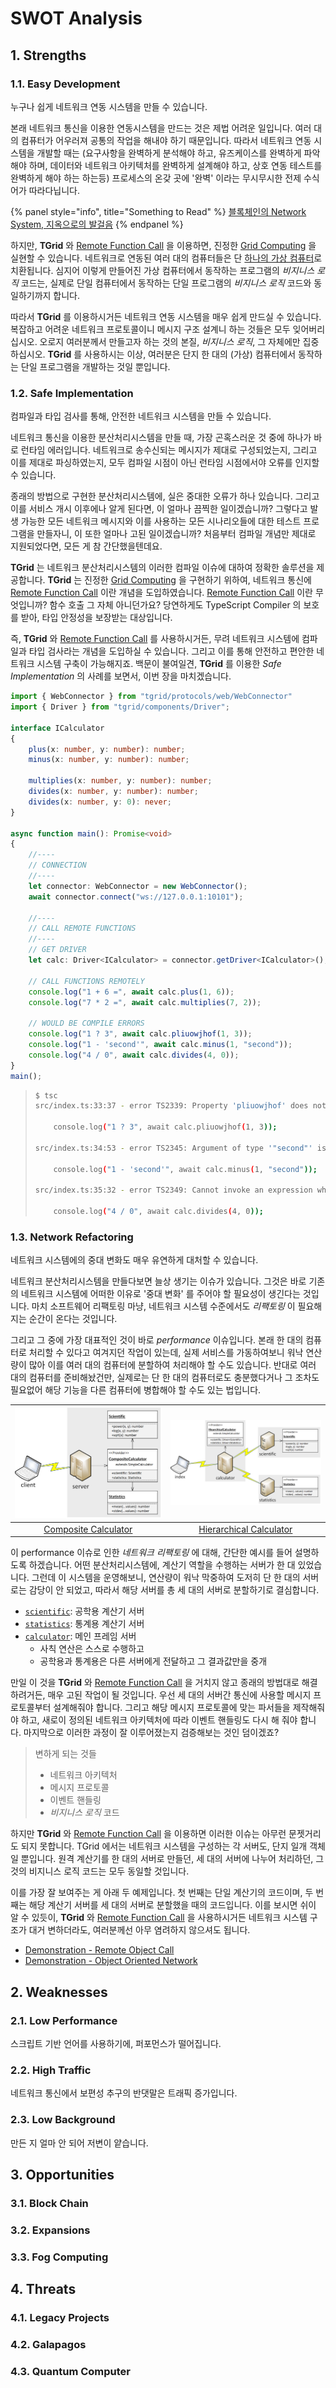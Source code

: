 # SWOT Analysis
## 1. Strengths
### 1.1. Easy Development
누구나 쉽게 네트워크 연동 시스템을 만들 수 있습니다.

본래 네트워크 통신을 이용한 연동시스템을 만드는 것은 제법 어려운 일입니다. 여러 대의 컴퓨터가 어우러져 공통의 작업을 해내야 하기 때문입니다. 따라서 네트워크 연동 시스템을 개발할 때는 (요구사항을 완벽하게 분석해야 하고, 유즈케이스를 완벽하게 파악해야 하며, 데이터와 네트워크 아키텍처를 완벽하게 설계해야 하고, 상호 연동 테스트를 완벽하게 해야 하는 하는등) 프로세스의 온갖 곳에 '완벽' 이라는 무시무시한 전제 수식어가 따라다닙니다.

{% panel style="info", title="Something to Read" %}
[블록체인의 Network System, 지옥으로의 발걸음](blockchain.md#steps-to-hell)
{% endpanel %}

하지만, **TGrid** 와 [Remote Function Call](../tutorial/concepts.md#12-remote-function-call) 을 이용하면, 진정한 [Grid Computing](../tutorial/concepts.md#11-grid-computing) 을 실현할 수 있습니다. 네트워크로 연동된 여러 대의 컴퓨터들은 단 <u>하나의 가상 컴퓨터</u>로 치환됩니다. 심지어 이렇게 만들어진 가상 컴퓨터에서 동작하는 프로그램의 *비지니스 로직* 코드는, 실제로 단일 컴퓨터에서 동작하는 단일 프로그램의 *비지니스 로직* 코드와 동일하기까지 합니다.

따라서 **TGrid** 를 이용하시거든 네트워크 연동 시스템을 매우 쉽게 만드실 수 있습니다. 복잡하고 어려운 네트워크 프로토콜이니 메시지 구조 설계니 하는 것들은 모두 잊어버리십시오. 오로지 여러분께서 만들고자 하는 것의 본질, *비지니스 로직*, 그 자체에만 집중하십시오. **TGrid** 를 사용하시는 이상, 여러분은 단지 한 대의 (가상) 컴퓨터에서 동작하는 단일 프로그램을 개발하는 것일 뿐입니다.

### 1.2. Safe Implementation
컴파일과 타입 검사를 통해, 안전한 네트워크 시스템을 만들 수 있습니다.

네트워크 통신을 이용한 분산처리시스템을 만들 때, 가장 곤혹스러운 것 중에 하나가 바로 런타임 에러입니다. 네트워크로 송수신되는 메시지가 제대로 구성되었는지, 그리고 이를 제대로 파싱하였는지, 모두 컴파일 시점이 아닌 런타임 시점에서야 오류를 인지할 수 있습니다. 

종래의 방법으로 구현한 분산처리시스템에, 실은 중대한 오류가 하나 있습니다. 그리고 이를 서비스 개시 이후에나 알게 된다면, 이 얼마나 끔찍한 일이겠습니까? 그렇다고 발생 가능한 모든 네트워크 메시지와 이를 사용하는 모든 시나리오들에 대한 테스트 프로그램을 만들자니, 이 또한 얼마나 고된 일이겠습니까? 처음부터 컴파일 개념만 제대로 지원되었다면, 모든 게 참 간단했을텐데요.

**TGrid** 는 네트워크 분산처리시스템의 이러한 컴파일 이슈에 대하여 정확한 솔루션을 제공합니다. **TGrid** 는 진정한 [Grid Computing](../tutorial/concepts.md#11-grid-computing) 을 구현하기 위하여, 네트워크 통신에 [Remote Function Call](../tutorial/concepts.md#12-remote-function-call) 이란 개념을 도입하였습니다. [Remote Function Call](../tutorial/concepts.md#12-remote-function-call) 이란 무엇입니까? 함수 호출 그 자체 아니던가요? 당연하게도 TypeScript Compiler 의 보호를 받아, 타입 안정성을 보장받는 대상입니다.

즉, **TGrid** 와 [Remote Function Call](../tutorial/concepts.md#12-remote-function-call) 를 사용하시거든, 무려 네트워크 시스템에 컴파일과 타입 검사라는 개념을 도입하실 수 있습니다. 그리고 이를 통해 안전하고 편안한 네트워크 시스템 구축이 가능해지죠. 백문이 불여일견, **TGrid** 를 이용한 *Safe Implementation* 의 사례를 보면서, 이번 장을 마치겠습니다.

```typescript
import { WebConnector } from "tgrid/protocols/web/WebConnector"
import { Driver } from "tgrid/components/Driver";

interface ICalculator
{
    plus(x: number, y: number): number;
    minus(x: number, y: number): number;

    multiplies(x: number, y: number): number;
    divides(x: number, y: number): number;
    divides(x: number, y: 0): never;
}

async function main(): Promise<void>
{
    //----
    // CONNECTION
    //----
    let connector: WebConnector = new WebConnector();
    await connector.connect("ws://127.0.0.1:10101");

    //----
    // CALL REMOTE FUNCTIONS
    //----
    // GET DRIVER
    let calc: Driver<ICalculator> = connector.getDriver<ICalculator>();

    // CALL FUNCTIONS REMOTELY
    console.log("1 + 6 =", await calc.plus(1, 6));
    console.log("7 * 2 =", await calc.multiplies(7, 2));

    // WOULD BE COMPILE ERRORS
    console.log("1 ? 3", await calc.pliuowjhof(1, 3));
    console.log("1 - 'second'", await calc.minus(1, "second"));
    console.log("4 / 0", await calc.divides(4, 0));
}
main();
```

> ```bash
> $ tsc
> src/index.ts:33:37 - error TS2339: Property 'pliuowjhof' does not exist on type 'Driver<ICalculator>'.
> 
>     console.log("1 ? 3", await calc.pliuowjhof(1, 3));
> 
> src/index.ts:34:53 - error TS2345: Argument of type '"second"' is not assignable to parameter of type 'number'.
> 
>     console.log("1 - 'second'", await calc.minus(1, "second"));
> 
> src/index.ts:35:32 - error TS2349: Cannot invoke an expression whose type lacks a call signature. Type 'never' has no compatible call signatures.
> 
>     console.log("4 / 0", await calc.divides(4, 0));
> ```

### 1.3. Network Refactoring
네트워크 시스템에의 중대 변화도 매우 유연하게 대처할 수 있습니다.

네트워크 분산처리시스템을 만들다보면 늘상 생기는 이슈가 있습니다. 그것은 바로 기존의 네트워크 시스템에 어떠한 이유로 '중대 변화' 를 주어야 할 필요성이 생긴다는 것입니다. 마치 소프트웨어 리팩토링 마냥, 네트워크 시스템 수준에서도 *리팩토링* 이 필요해지는 순간이 온다는 것입니다.

그리고 그 중에 가장 대표적인 것이 바로 *performance* 이슈입니다. 본래 한 대의 컴퓨터로 처리할 수 있다고 여겨지던 작업이 있는데, 실제 서비스를 가동하여보니 워낙 연산량이 많아 이를 여러 대의 컴퓨터에 분할하여 처리해야 할 수도 있습니다. 반대로 여러 대의 컴퓨터를 준비해놨건만, 실제로는 단 한 대의 컴퓨터로도 충분했다거나 그 조차도 필요없어 해당 기능을 다른 컴퓨터에 병합해야 할 수도 있는 법입니다.

![Diagram of Composite Calculator](../../assets/images/examples/composite-calculator.png) | ![Diagram of Hierarchical Calculator](../../assets/images/examples/hierarchical-calculator.png)
:-------------------:|:-----------------------:
[Composite Calculator](../tutorial/examples.md#22-remote-object-call) | [Hierarchical Calculator](../tutorial/examples.md#23-object-oriented-network)

이 performance 이슈로 인한 *네트워크 리팩토링* 에 대해, 간단한 예시를 들어 설명하도록 하겠습니다. 어떤 분산처리시스템에, 계산기 역할을 수행하는 서버가 한 대 있었습니다. 그런데 이 시스템을 운영해보니, 연산량이 워낙 막중하여 도저히 단 한 대의 서버로는 감당이 안 되었고, 따라서 해당 서버를 총 세 대의 서버로 분할하기로 결심합니다.

  - [`scientific`](../tutorial/examples.md#hierarchical-calculatorscientificts): 공학용 계산기 서버
  - [`statistics`](../tutorial/examples.md#hierarchical-calculatorstatisticsts): 통계용 계산기 서버
  - [`calculator`](../tutorial/examples.md#hierarchical-calculatorcalculatorts): 메인 프레임 서버
    - 사칙 연산은 스스로 수행하고
    - 공학용과 통계용은 다른 서버에게 전달하고 그 결과값만을 중개

만일 이 것을 **TGrid** 와 [Remote Function Call](../tutorial/concepts.md#12-remote-function-call) 을 거치지 않고 종래의 방법대로 해결하려거든, 매우 고된 작업이 될 것입니다. 우선 세 대의 서버간 통신에 사용할 메시지 프로토콜부터 설계해줘야 합니다. 그리고 해당 메시지 프로토콜에 맞는 파서들을 제작해줘야 하고, 새로이 정의된 네트워크 아키텍처에 따라 이벤트 핸들링도 다시 해 줘야 합니다. 마지막으로 이러한 과정이 잘 이루어졌는지 검증해보는 것인 덤이겠죠?

> 변하게 되는 것들
>  - 네트워크 아키텍처
>  - 메시지 프로토콜
>  - 이벤트 핸들링
>  - *비지니스 로직* 코드

하지만 **TGrid** 와 [Remote Function Call](../tutorial/concepts.md#12-remote-function-call) 을 이용하면 이러한 이슈는 아무런 문젯거리도 되지 못합니다. TGrid 에서는 네트워크 시스템을 구성하는 각 서버도, 단지 일개 객체일 뿐입니다. 원격 계산기를 한 대의 서버로 만들던, 세 대의 서버에 나누어 처리하던, 그것의 비지니스 로직 코드는 모두 동일할 것입니다.

이를 가장 잘 보여주는 게 아래 두 예제입니다. 첫 번째는 단일 계산기의 코드이며, 두 번째는 해당 계산기 서버를 세 대의 서버로 분할했을 때의 코드입니다. 이를 보시면 쉬이 알 수 있듯이, **TGrid** 와 [Remote Function Call](../tutorial/concepts.md#12-remote-function-call) 을 사용하시거든 네트워크 시스템 구조가 대거 변하더라도, 여러분께선 아무 염려하지 않으셔도 됩니다.

  - [Demonstration - Remote Object Call](../tutorial/examples.md#22-remote-object-call)
  - [Demonstration - Object Oriented Network](../tutorial/examples.md#23-object-oriented-network)




## 2. Weaknesses
### 2.1. Low Performance
스크립트 기반 언어를 사용하기에, 퍼포먼스가 떨어집니다.

### 2.2. High Traffic
네트워크 통신에서 보편성 추구의 반댓말은 트래픽 증가입니다.

### 2.3. Low Background
만든 지 얼마 안 되어 저변이 얕습니다.




## 3. Opportunities
### 3.1. Block Chain
### 3.2. Expansions
### 3.3. Fog Computing




## 4. Threats
### 4.1. Legacy Projects
### 4.2. Galapagos
### 4.3. Quantum Computer
